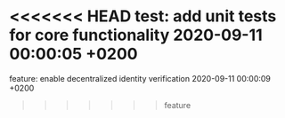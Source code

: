 <<<<<<< HEAD
test: add unit tests for core functionality 2020-09-11 00:00:05 +0200
=======
feature: enable decentralized identity verification 2020-09-11 00:00:09 +0200
>>>>>>> feature
